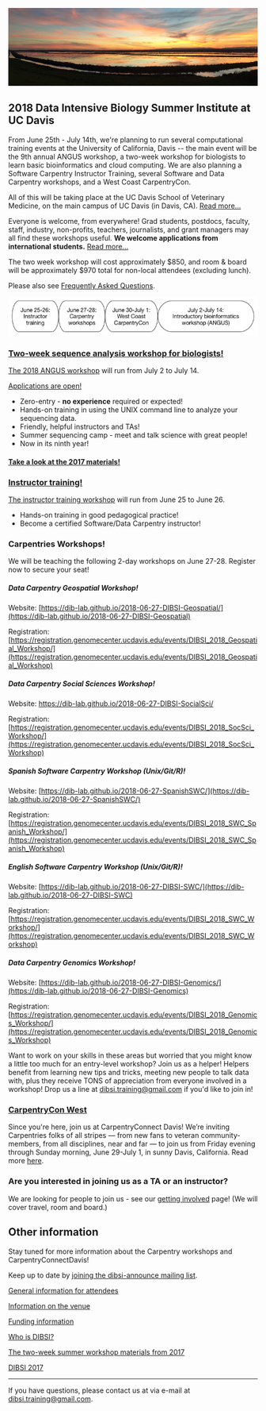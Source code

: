 ![Yolo Basin panorama](images/yolo-panorama.jpg "DIBSI 2018")

## 2018 Data Intensive Biology Summer Institute at UC Davis

From June 25th - July 14th, we're planning to run several
computational training events at the University of California, Davis
-- the main event will be the 9th annual ANGUS workshop, a two-week
workshop for biologists to learn basic bioinformatics and cloud
computing.  We are also planning a Software Carpentry Instructor
Training, several Software and Data Carpentry workshops, and a
West Coast CarpentryCon.

All of this will be taking place at the UC Davis School of Veterinary
Medicine, on the main campus of UC Davis (in Davis,
CA). [Read more...](VENUE.html)

Everyone is welcome, from everywhere! Grad students, postdocs,
faculty, staff, industry, non-profits, teachers, journalists, and
grant managers may all find these workshops useful. **We welcome
applications from international students.**
[Read more...](ATTENDEES.html)

The two week workshop will cost approximately $850, and room & board
will be approximately $970 total for non-local attendees (excluding
lunch).

Please also see [Frequently Asked Questions](https://hackmd.io/s/HkdE1IPuG).

![DIBSI overview](images/overview-bubbles.png)

### [Two-week sequence analysis workshop for biologists!](ANGUS.html)

[The 2018 ANGUS workshop](ANGUS.html) will run from July 2 to July 14.

[Applications are open!](https://docs.google.com/forms/d/e/1FAIpQLSeuXw5aX6NUGdzb4NnhQi3CLEMIxHr_vvVZFB762fCJkkkYGA/viewform)

* Zero-entry - **no experience** required or expected!
* Hands-on training in using the UNIX command line to analyze your sequencing data.
* Friendly, helpful instructors and TAs!
* Summer sequencing camp - meet and talk science with great people!
* Now in its ninth year!

#### [Take a look at the 2017 materials!](https://angus.readthedocs.io/en/2017/)

### [Instructor training!](instructor-training.html)

[The instructor training workshop](instructor-training.html) will run
from June 25 to June 26.

* Hands-on training in good pedagogical practice!
* Become a certified Software/Data Carpentry instructor!

### Carpentries Workshops!

We will be teaching the following 2-day workshops on June 27-28. Register now to secure your seat!

##### Data Carpentry Geospatial Workshop! 

Website: [https://dib-lab.github.io/2018-06-27-DIBSI-Geospatial/](https://dib-lab.github.io/2018-06-27-DIBSI-Geospatial)

Registration: [https://registration.genomecenter.ucdavis.edu/events/DIBSI_2018_Geospatial_Workshop/](https://registration.genomecenter.ucdavis.edu/events/DIBSI_2018_Geospatial_Workshop)

##### Data Carpentry Social Sciences Workshop!
Website: [https://dib-lab.github.io/2018-06-27-DIBSI-SocialSci/ ](https://dib-lab.github.io/2018-06-27-DIBSI-SocialSci)

Registration: [https://registration.genomecenter.ucdavis.edu/events/DIBSI_2018_SocSci_Workshop/](https://registration.genomecenter.ucdavis.edu/events/DIBSI_2018_SocSci_Workshop)

##### Spanish Software Carpentry Workshop (Unix/Git/R)!
Website: [https://dib-lab.github.io/2018-06-27-SpanishSWC/](https://dib-lab.github.io/2018-06-27-SpanishSWC/)

Registration: [https://registration.genomecenter.ucdavis.edu/events/DIBSI_2018_SWC_Spanish_Workshop/](https://registration.genomecenter.ucdavis.edu/events/DIBSI_2018_SWC_Spanish_Workshop)

##### English Software Carpentry Workshop (Unix/Git/R)!
Website: [https://dib-lab.github.io/2018-06-27-DIBSI-SWC/](https://dib-lab.github.io/2018-06-27-DIBSI-SWC) 

Registration: [https://registration.genomecenter.ucdavis.edu/events/DIBSI_2018_SWC_Workshop/](https://registration.genomecenter.ucdavis.edu/events/DIBSI_2018_SWC_Workshop)

##### Data Carpentry Genomics Workshop!
Website: [https://dib-lab.github.io/2018-06-27-DIBSI-Genomics/](https://dib-lab.github.io/2018-06-27-DIBSI-Genomics)

Registration: [https://registration.genomecenter.ucdavis.edu/events/DIBSI_2018_Genomics_Workshop/](https://registration.genomecenter.ucdavis.edu/events/DIBSI_2018_Genomics_Workshop)


Want to work on your skills in these areas but worried that you might know a little too much for an entry-level workshop? 
Join us as a helper! Helpers benefit from learning new tips and tricks, meeting new people to talk data with, 
plus they receive TONS of appreciation from everyone involved in a workshop! Drop us a line at dibsi.training@gmail.com if you'd like to join in!

### [CarpentryCon West](CarpentryConnectDavis.html)

Since you're here, join us at CarpentryConnect Davis! We’re inviting Carpentries folks of all stripes — from new fans to veteran community-members, from all disciplines, near and far — to join us from Friday evening through Sunday morning, June 29-July 1, in sunny Davis, California. Read more [here](CarpentryConnectDavis.html).

### Are you interested in joining us as a TA or an instructor?

We are looking for people to join us - see our
[getting involved](getting-involved.html) page! (We will cover travel,
room and board.)

## Other information

Stay tuned for more information about the Carpentry workshops and CarpentryConnectDavis!

Keep up to date by [joining the dibsi-announce mailing list](https://groups.io/g/dibsi-announce/join).

[General information for attendees](ATTENDEES.html)

[Information on the venue](VENUE.html)

[Funding information](FUNDERS.html)

[Who is DIBSI?](WHO.html)

[The two-week summer workshop materials from 2017](angus.readthedocs.io/en/2016/)

[DIBSI 2017](2017/index.html)

----

If you have questions, please contact us at via e-mail at [dibsi.training@gmail.com](mailto:dibsi.training@gmail.com).
